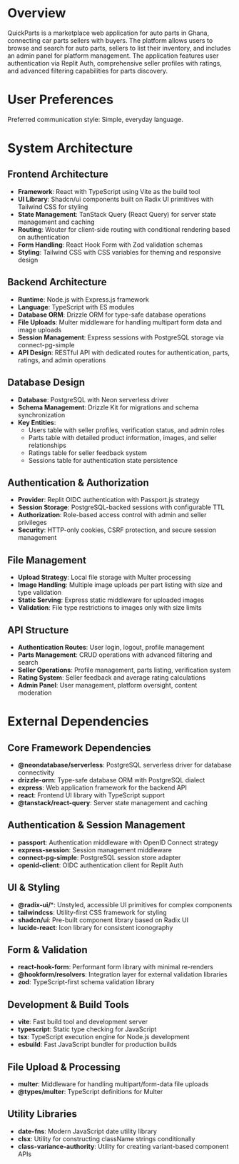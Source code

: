 # Overview

QuickParts is a marketplace web application for auto parts in Ghana, connecting car parts sellers with buyers. The platform allows users to browse and search for auto parts, sellers to list their inventory, and includes an admin panel for platform management. The application features user authentication via Replit Auth, comprehensive seller profiles with ratings, and advanced filtering capabilities for parts discovery.

# User Preferences

Preferred communication style: Simple, everyday language.

# System Architecture

## Frontend Architecture
- **Framework**: React with TypeScript using Vite as the build tool
- **UI Library**: Shadcn/ui components built on Radix UI primitives with Tailwind CSS for styling
- **State Management**: TanStack Query (React Query) for server state management and caching
- **Routing**: Wouter for client-side routing with conditional rendering based on authentication
- **Form Handling**: React Hook Form with Zod validation schemas
- **Styling**: Tailwind CSS with CSS variables for theming and responsive design

## Backend Architecture
- **Runtime**: Node.js with Express.js framework
- **Language**: TypeScript with ES modules
- **Database ORM**: Drizzle ORM for type-safe database operations
- **File Uploads**: Multer middleware for handling multipart form data and image uploads
- **Session Management**: Express sessions with PostgreSQL storage via connect-pg-simple
- **API Design**: RESTful API with dedicated routes for authentication, parts, ratings, and admin operations

## Database Design
- **Database**: PostgreSQL with Neon serverless driver
- **Schema Management**: Drizzle Kit for migrations and schema synchronization
- **Key Entities**:
  - Users table with seller profiles, verification status, and admin roles
  - Parts table with detailed product information, images, and seller relationships
  - Ratings table for seller feedback system
  - Sessions table for authentication state persistence

## Authentication & Authorization
- **Provider**: Replit OIDC authentication with Passport.js strategy
- **Session Storage**: PostgreSQL-backed sessions with configurable TTL
- **Authorization**: Role-based access control with admin and seller privileges
- **Security**: HTTP-only cookies, CSRF protection, and secure session management

## File Management
- **Upload Strategy**: Local file storage with Multer processing
- **Image Handling**: Multiple image uploads per part listing with size and type validation
- **Static Serving**: Express static middleware for uploaded images
- **Validation**: File type restrictions to images only with size limits

## API Structure
- **Authentication Routes**: User login, logout, profile management
- **Parts Management**: CRUD operations with advanced filtering and search
- **Seller Operations**: Profile management, parts listing, verification system
- **Rating System**: Seller feedback and average rating calculations
- **Admin Panel**: User management, platform oversight, content moderation

# External Dependencies

## Core Framework Dependencies
- **@neondatabase/serverless**: PostgreSQL serverless driver for database connectivity
- **drizzle-orm**: Type-safe database ORM with PostgreSQL dialect
- **express**: Web application framework for the backend API
- **react**: Frontend UI library with TypeScript support
- **@tanstack/react-query**: Server state management and caching

## Authentication & Session Management
- **passport**: Authentication middleware with OpenID Connect strategy
- **express-session**: Session management middleware
- **connect-pg-simple**: PostgreSQL session store adapter
- **openid-client**: OIDC authentication client for Replit Auth

## UI & Styling
- **@radix-ui/***: Unstyled, accessible UI primitives for complex components
- **tailwindcss**: Utility-first CSS framework for styling
- **shadcn/ui**: Pre-built component library based on Radix UI
- **lucide-react**: Icon library for consistent iconography

## Form & Validation
- **react-hook-form**: Performant form library with minimal re-renders
- **@hookform/resolvers**: Integration layer for external validation libraries
- **zod**: TypeScript-first schema validation library

## Development & Build Tools
- **vite**: Fast build tool and development server
- **typescript**: Static type checking for JavaScript
- **tsx**: TypeScript execution engine for Node.js development
- **esbuild**: Fast JavaScript bundler for production builds

## File Upload & Processing
- **multer**: Middleware for handling multipart/form-data file uploads
- **@types/multer**: TypeScript definitions for Multer

## Utility Libraries
- **date-fns**: Modern JavaScript date utility library
- **clsx**: Utility for constructing className strings conditionally
- **class-variance-authority**: Utility for creating variant-based component APIs